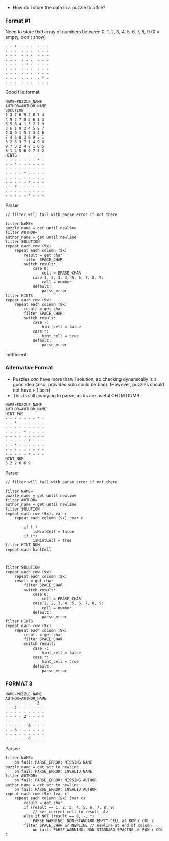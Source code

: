 * How do I store the data in a puzzle to a file?

### Format #1
Need to store 9x9 array of numbers between 0, 1, 2, 3, 4, 5, 6, 7, 8, 9 (0 = empty, don't show)
```
- - *  - - -  - - -
- - -  - - -  - - -
- - -  - - -  - - -
- - -  - - -  - - -
- - -  - * -  - - -
- - -  - - -  - - -
- - -  - - -  - - -
- - -  - - -  - * -
- - -  - - -  - - -
```
Good file format
```
NAME=PUZZLE_NAME
AUTHOR=AUTHOR_NAME
SOLUTION
1 3 7 6 9 2 8 5 4
4 9 2 7 8 5 6 1 3
6 5 8 4 1 3 2 7 9
3 6 1 9 2 4 5 8 7
2 8 9 1 5 7 3 4 6
7 4 5 8 3 6 9 2 1
5 2 6 3 7 1 4 9 8
9 7 3 2 4 8 1 6 5
8 1 4 5 6 9 7 3 2
HINTS
- - - - - - - * -
- - * - - - - - -
- - - - - - - - -
- - - - * - - - -
- - - - - - - - -
- - - - - * - - -
- - * - - - - - -
- - - - - - - - -
- - - - - * - - -
```
Parser
```
// filter will fail with parse_error if not there

filter NAME=
puzzle_name = get until newline
filter AUTHOR=
author_name = get until newline
filter SOLUTION
repeat each row (9x)
	repeat each column (9x)
		result = get char
		filter SPACE_CHAR
		switch result:
			case 0:
				cell = ERASE_CHAR
			case 1, 2, 3, 4, 5, 6, 7, 8, 9:
				cell = number
			default:
				parse_error
filter HINTS
repeat each row (9x)
	repeat each column (9x)
		result = get char
		filter SPACE_CHAR
		switch result:
			case -:
				hint_cell = false
			case *:
				hint_cell = true
			default:
				parse_error
```
inefficient

### Alternative Format
* Puzzles *can* have more than 1 solution, so checking dynamically is a good idea (also, provided soln could be bad). (However, puzzles should not have > 1 soln)
* This is still annoying to parse, as #s are useful OH IM DUMB
```
NAME=PUZZLE_NAME
AUTHOR=AUTHOR_NAME
HINT_POS
- - - - - - - * -
- - * - - - - - -
- - - - - - - - -
- - - - * - - - -
- - - - - - - - -
- - - - - * - - -
- - * - - - - - -
- - - - - - - - -
- - - - - * - - -
HINT_NUM
5 2 2 6 6 9
```
Parser
```
// filter will fail with parse_error if not there

filter NAME=
puzzle_name = get until newline
filter AUTHOR=
author_name = get until newline
filter SOLUTION
repeat each row (9x), var r
	repeat each column (9x), var c
		
		if (-)
			isHintCell = false
		if (*)
			isHintCell = true
filter HINT_NUM
repeat each hintCell



filter SOLUTION
repeat each row (9x)
	repeat each column (9x)
	result = get char
		filter SPACE_CHAR
		switch result:
			case 0:
				cell = ERASE_CHAR
			case 1, 2, 3, 4, 5, 6, 7, 8, 9:
				cell = number
			default:
				parse_error
filter HINTS
repeat each row (9x)
	repeat each column (9x)
		result = get char
		filter SPACE_CHAR
		switch result:
			case -:
				hint_cell = false
			case *:
				hint_cell = true
			default:
				parse_error
```

### FORMAT 3
```
NAME=PUZZLE_NAME
AUTHOR=AUTHOR_NAME
- - - - - - - 5 -
- - 2 - - - - - -
- - - - - - - - -
- - - - 2 - - - -
- - - - - - - - -
- - - - - 6 - - -
- - 6 - - - - - -
- - - - - - - - -
- - - - - 9 - - -
```
Parser:
```
filter NAME=
	on fail: PARSE_ERROR: MISSING NAME
puzzle_name = get_str to newline
	on fail: PARSE_ERROR: INVALID NAME
filter AUTHOR=
	on fail: PARSE_ERROR: MISSING AUTHOR
author_name = get_str to newline
	on fail: PARSE_ERROR: INVALID AUTHOR
repeat each row (9x) (var r)
	repeat each column (9x) (var c)
		result = get_char
		if (result == 1, 2, 3, 4, 5, 6, 7, 8, 9)
			// set current cell to result plz
		else if NOT (result == 0, -, *)
			PARSE_WARNING: NON-STANDARD EMPTY CELL at ROW r COL c
		filter SPACE_CHAR or NEWLINE // newline at end of column
			on fail: PARSE_WARNING: NON-STANDARD SPACING at ROW r COL c
```